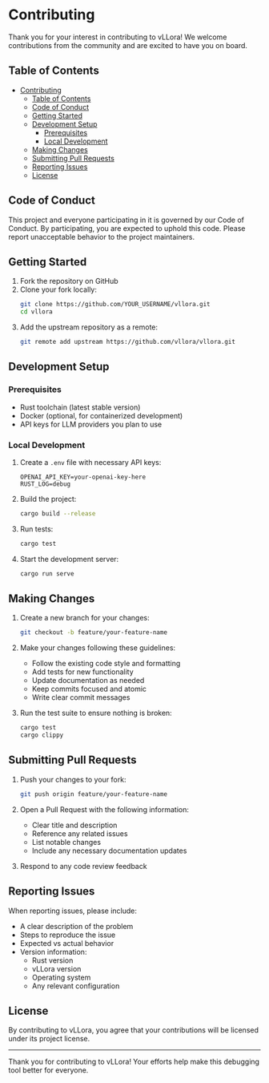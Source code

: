 # Contributing

Thank you for your interest in contributing to vLLora! We welcome contributions from the community and are excited to have you on board.

## Table of Contents

- [Contributing](#contributing)
  - [Table of Contents](#table-of-contents)
  - [Code of Conduct](#code-of-conduct)
  - [Getting Started](#getting-started)
  - [Development Setup](#development-setup)
    - [Prerequisites](#prerequisites)
    - [Local Development](#local-development)
  - [Making Changes](#making-changes)
  - [Submitting Pull Requests](#submitting-pull-requests)
  - [Reporting Issues](#reporting-issues)
  - [License](#license)

## Code of Conduct

This project and everyone participating in it is governed by our Code of Conduct. By participating, you are expected to uphold this code. Please report unacceptable behavior to the project maintainers.

## Getting Started

1. Fork the repository on GitHub
2. Clone your fork locally:
   ```bash
   git clone https://github.com/YOUR_USERNAME/vllora.git
   cd vllora
   ```
3. Add the upstream repository as a remote:
   ```bash
   git remote add upstream https://github.com/vllora/vllora.git
   ```

## Development Setup

### Prerequisites

- Rust toolchain (latest stable version)
- Docker (optional, for containerized development)
- API keys for LLM providers you plan to use

### Local Development

1. Create a `.env` file with necessary API keys:
   ```env
   OPENAI_API_KEY=your-openai-key-here
   RUST_LOG=debug
   ```

2. Build the project:
   ```bash
   cargo build --release
   ```

3. Run tests:
   ```bash
   cargo test
   ```

4. Start the development server:
   ```bash
   cargo run serve
   ```

## Making Changes

1. Create a new branch for your changes:
   ```bash
   git checkout -b feature/your-feature-name
   ```

2. Make your changes following these guidelines:
   - Follow the existing code style and formatting
   - Add tests for new functionality
   - Update documentation as needed
   - Keep commits focused and atomic
   - Write clear commit messages

3. Run the test suite to ensure nothing is broken:
   ```bash
   cargo test
   cargo clippy
   ```

## Submitting Pull Requests

1. Push your changes to your fork:
   ```bash
   git push origin feature/your-feature-name
   ```

2. Open a Pull Request with the following information:
   - Clear title and description
   - Reference any related issues
   - List notable changes
   - Include any necessary documentation updates

3. Respond to any code review feedback

## Reporting Issues

When reporting issues, please include:

- A clear description of the problem
- Steps to reproduce the issue
- Expected vs actual behavior
- Version information:
  - Rust version
  - vLLora version
  - Operating system
  - Any relevant configuration

## License

By contributing to vLLora, you agree that your contributions will be licensed under its project license.

---

Thank you for contributing to vLLora! Your efforts help make this debugging tool better for everyone.